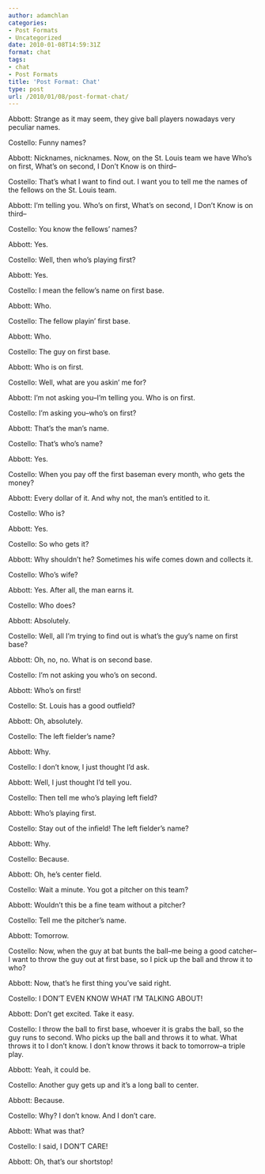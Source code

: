 ```yaml
---
author: adamchlan
categories:
- Post Formats
- Uncategorized
date: 2010-01-08T14:59:31Z
format: chat
tags:
- chat
- Post Formats
title: 'Post Format: Chat'
type: post
url: /2010/01/08/post-format-chat/
---
```


Abbott: Strange as it may seem, they give ball players nowadays very peculiar names.

Costello: Funny names?

Abbott: Nicknames, nicknames. Now, on the St. Louis team we have Who&#8217;s on first, What&#8217;s on second, I Don&#8217;t Know is on third&#8211;

Costello: That&#8217;s what I want to find out. I want you to tell me the names of the fellows on the St. Louis team.

Abbott: I&#8217;m telling you. Who&#8217;s on first, What&#8217;s on second, I Don&#8217;t Know is on third&#8211;

Costello: You know the fellows&#8217; names?

Abbott: Yes.

Costello: Well, then who&#8217;s playing first?

Abbott: Yes.

Costello: I mean the fellow&#8217;s name on first base.

Abbott: Who.

Costello: The fellow playin&#8217; first base.

Abbott: Who.

Costello: The guy on first base.

Abbott: Who is on first.

Costello: Well, what are you askin&#8217; me for?

Abbott: I&#8217;m not asking you&#8211;I&#8217;m telling you. Who is on first.

Costello: I&#8217;m asking you&#8211;who&#8217;s on first?

Abbott: That&#8217;s the man&#8217;s name.

Costello: That&#8217;s who&#8217;s name?

Abbott: Yes.

Costello: When you pay off the first baseman every month, who gets the money?

Abbott: Every dollar of it. And why not, the man&#8217;s entitled to it.

Costello: Who is?

Abbott: Yes.

Costello: So who gets it?

Abbott: Why shouldn&#8217;t he? Sometimes his wife comes down and collects it.

Costello: Who&#8217;s wife?

Abbott: Yes. After all, the man earns it.

Costello: Who does?

Abbott: Absolutely.

Costello: Well, all I&#8217;m trying to find out is what&#8217;s the guy&#8217;s name on first base?

Abbott: Oh, no, no. What is on second base.

Costello: I&#8217;m not asking you who&#8217;s on second.

Abbott: Who&#8217;s on first!

Costello: St. Louis has a good outfield?

Abbott: Oh, absolutely.

Costello: The left fielder&#8217;s name?

Abbott: Why.

Costello: I don&#8217;t know, I just thought I&#8217;d ask.

Abbott: Well, I just thought I&#8217;d tell you.

Costello: Then tell me who&#8217;s playing left field?

Abbott: Who&#8217;s playing first.

Costello: Stay out of the infield! The left fielder&#8217;s name?

Abbott: Why.

Costello: Because.

Abbott: Oh, he&#8217;s center field.

Costello: Wait a minute. You got a pitcher on this team?

Abbott: Wouldn&#8217;t this be a fine team without a pitcher?

Costello: Tell me the pitcher&#8217;s name.

Abbott: Tomorrow.

Costello: Now, when the guy at bat bunts the ball&#8211;me being a good catcher&#8211;I want to throw the guy out at first base, so I pick up the ball and throw it to who?

Abbott: Now, that&#8217;s he first thing you&#8217;ve said right.

Costello: I DON&#8217;T EVEN KNOW WHAT I&#8217;M TALKING ABOUT!

Abbott: Don&#8217;t get excited. Take it easy.

Costello: I throw the ball to first base, whoever it is grabs the ball, so the guy runs to second. Who picks up the ball and throws it to what. What throws it to I don&#8217;t know. I don&#8217;t know throws it back to tomorrow&#8211;a triple play.

Abbott: Yeah, it could be.

Costello: Another guy gets up and it&#8217;s a long ball to center.

Abbott: Because.

Costello: Why? I don&#8217;t know. And I don&#8217;t care.

Abbott: What was that?

Costello: I said, I DON&#8217;T CARE!

Abbott: Oh, that&#8217;s our shortstop!